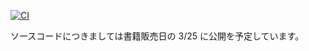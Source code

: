 [![CI](https://github.com/py-img-gen/python-image-generation/actions/workflows/ci.yaml/badge.svg)](https://github.com/py-img-gen/python-image-generation/actions/workflows/ci.yaml)

ソースコードにつきましては書籍販売日の 3/25 に公開を予定しています。
